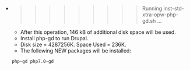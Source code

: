 * >>>>>>>>> Running inst-std-xtra-opw-php-gd.sh ...
  * After this operation, 146 kB of additional disk space will be used.
  * Install php-gd to run Drupal.
  * Disk size = 4287256K. Space Used = 236K.
  * The following NEW packages will be installed:
  ```bash
  php-gd php7.0-gd
  ```
